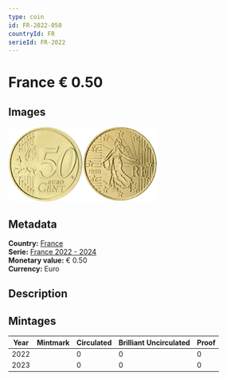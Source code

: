 ```yaml
---
type: coin
id: FR-2022-050
countryId: FR
serieId: FR-2022
---
```


# France € 0.50

## Images

<img src="../../../Images/common-2007-050.webp" height="150" alt="Front image"><img src="Images/france-2022-050.webp" height="150" alt="Back image">

## Metadata

**Country:** [France](../index.md)\
**Serie:** [France 2022 - 2024](index.md)\
**Monetary value:** € 0.50\
**Currency:** Euro

## Description


## Mintages

| Year | Mintmark | Circulated | Brilliant Uncirculated | Proof |
| ---- | -------- | ---------- | ---------------------- | ----- |
| 2022 |  | 0 | 0 | 0 |
| 2023 |  | 0 | 0 | 0 |
